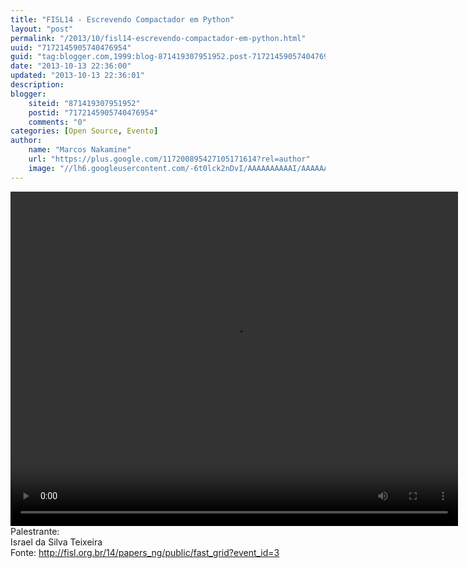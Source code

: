 ```yaml
---
title: "FISL14 - Escrevendo Compactador em Python"
layout: "post"
permalink: "/2013/10/fisl14-escrevendo-compactador-em-python.html"
uuid: "7172145905740476954"
guid: "tag:blogger.com,1999:blog-871419307951952.post-7172145905740476954"
date: "2013-10-13 22:36:00"
updated: "2013-10-13 22:36:01"
description: 
blogger:
    siteid: "871419307951952"
    postid: "7172145905740476954"
    comments: "0"
categories: [Open Source, Evento]
author: 
    name: "Marcos Nakamine"
    url: "https://plus.google.com/117200895427105171614?rel=author"
    image: "//lh6.googleusercontent.com/-6t0lck2nDvI/AAAAAAAAAAI/AAAAAAAAOBw/_9ON3AiIr48/s32-c/photo.jpg"
---
```


<div class="css-full-post-content js-full-post-content">
<video controls="" height="535" width="716"><source src="http://hemingway.softwarelivre.org/fisl14/high/41e/sala41e-high-201307051759.ogg"></source>Your browser does not support the video tag.</video>Palestrante:<br>Israel da Silva Teixeira<br>Fonte: <a href="http://fisl.org.br/14/papers_ng/public/fast_grid?event_id=3">http://fisl.org.br/14/papers_ng/public/fast_grid?event_id=3</a>
</div>